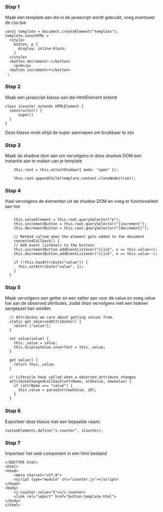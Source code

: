 ### Stap 1
Maak een template aan die in de javascript wordt gebruikt, voeg eventueel de css toe

```
const template = document.createElement("template");
template.innerHTML = `
  <style>
    button, p {
      display: inline-block;
    }
  </style>
  <button decrement>-</button>
    <p>0</p>
  <button increment>+</button>
`;
```

### Stap 2
Maak een javascript klasse aan die HtmlElement extend
```
class iCounter extends HTMLElement {
  constructor() {
      super()
  }
}
```

Deze klasse moet altijd de super aanroepen om bruikbaar te zijn

### Stap 3
Maak de shadow dom aan om vervolgens in deze shadow DOM een instantie aan te maken van je template

```
    this.root = this.attachShadow({ mode: "open" });

    this.root.appendChild(template.content.cloneNode(true));
```

### Stap 4
Haal vervolgens de elementen uit de shadow DOM en voeg er functionaliteit aan toe

```
  
    this.valueElement = this.root.querySelector("p");
    this.incrementButton = this.root.querySelector("[increment");
    this.decrementButton = this.root.querySelector("[decrement]");

    // Method called when the element gets added to the document
    connectedCallback() {
    // Add event listeners to the buttons
    this.incrementButton.addEventListener("click", e => this.value++);
    this.decrementButton.addEventListener("click", e => this.value--);

    if (!this.hasAttribute("value")) {
      this.setAttribute("value", 1);
    }
  }
```

### Stap 5
Maak vervolgens een getter en een setter aan voor de value en voeg value toe aan de observed attributes, zodat deze vervolgens met een listener aangepast kan worden

```
  // Attributes we care about getting values from.
  static get observedAttributes() {
    return ["value"];
  }

  set value(value) {
    this._value = value;
    this.displayValue.innerText = this._value;
  }

  get value() {
    return this._value;
  }

  // Lifecycle hook called when a observed attribute changes
  attributeChangedCallback(attrName, oldValue, newValue) {
    if (attrName === "value") {
      this.value = parseInt(newValue, 10);
    }
  }
```

### Stap 6
Exporteer deze klasse met een bepaalde naam:

```
customElements.define("i-counter", iCounter);
```

### Stap 7
Importeer het web component in een html bestand
```
<!DOCTYPE html>
<html>
<head>
    <meta charset="utf-8">
    <script type="module" src="counter.js"></script>
</head>
<body>
    <i-counter value="5"></i-counter>
    <link rel="import" href="button-template.html">
</body>
</html>

```
